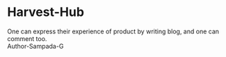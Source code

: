 # Harvest-Hub
One can express their experience of product by writing blog, and one can comment too. 
<br>
Author-Sampada-G
